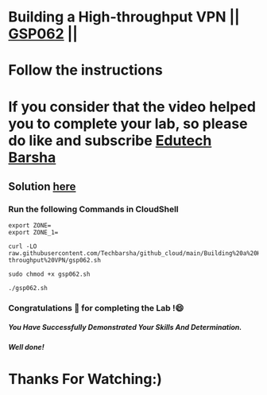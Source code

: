 # Building a High-throughput VPN || [GSP062](https://www.cloudskillsboost.google/focuses/641?parent=catalog) ||
# Follow the instructions

# If you consider that the video helped you to complete your lab, so please do like and subscribe [Edutech Barsha](https://www.youtube.com/@edutechbarsha)
## Solution [here](https://youtu.be/B_yaZVAnMSA)

### Run the following Commands in CloudShell
```
export ZONE=
export ZONE_1=
```
```
curl -LO raw.githubusercontent.com/Techbarsha/github_cloud/main/Building%20a%20High-throughput%20VPN/gsp062.sh

sudo chmod +x gsp062.sh

./gsp062.sh
```
### Congratulations 🎉 for completing the Lab !😄

##### *You Have Successfully Demonstrated Your Skills And Determination.*

#### *Well done!*

# Thanks For Watching:)
